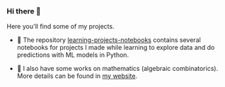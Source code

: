 ### Hi there 👋

Here you'll find some of my projects.

- 📒 The repository [learning-projects-notebooks](https://github.com/ana-bernal/learning-projects-notebooks) contains several notebooks for projects I made while learning to explore data and do predictions with ML models in Python. 

- 🧮 I also have some works on mathematics (algebraic combinatorics). More details can be found in [my website](https://ana-bernal.github.io/about.html).
